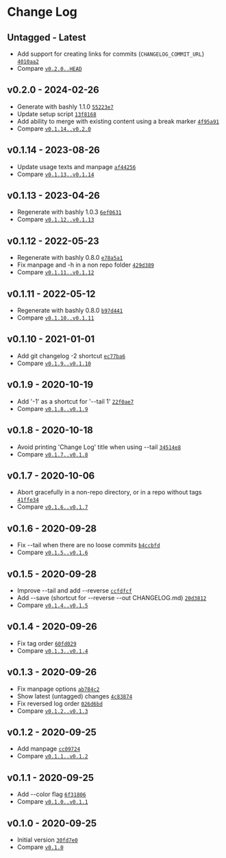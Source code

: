 Change Log
========================================

Untagged - Latest
----------------------------------------

- Add support for creating links for commits (`CHANGELOG_COMMIT_URL`) [`4010aa2`](https://github.com/DannyBen/git-changelog/commit/4010aa2)
- Compare [`v0.2.0..HEAD`](https://github.com/dannyben/git-changelog/compare/v0.2.0..HEAD)


v0.2.0 - 2024-02-26
----------------------------------------

- Generate with bashly 1.1.0 [`55223e7`](https://github.com/DannyBen/git-changelog/commit/55223e7)
- Update setup script [`13f8168`](https://github.com/DannyBen/git-changelog/commit/13f8168)
- Add ability to merge with existing content using a break marker [`4f95a91`](https://github.com/DannyBen/git-changelog/commit/4f95a91)
- Compare [`v0.1.14..v0.2.0`](https://github.com/dannyben/git-changelog/compare/v0.1.14..v0.2.0)


v0.1.14 - 2023-08-26
----------------------------------------

- Update usage texts and manpage [`af44256`](https://github.com/DannyBen/git-changelog/commit/af44256)
- Compare [`v0.1.13..v0.1.14`](https://github.com/dannyben/git-changelog/compare/v0.1.13..v0.1.14)


v0.1.13 - 2023-04-26
----------------------------------------

- Regenerate with bashly 1.0.3 [`6ef0631`](https://github.com/DannyBen/git-changelog/commit/6ef0631)
- Compare [`v0.1.12..v0.1.13`](https://github.com/dannyben/git-changelog/compare/v0.1.12..v0.1.13)


v0.1.12 - 2022-05-23
----------------------------------------

- Regenerate with bashly 0.8.0 [`e78a5a1`](https://github.com/DannyBen/git-changelog/commit/e78a5a1)
- Fix manpage and -h in a non repo folder [`429d389`](https://github.com/DannyBen/git-changelog/commit/429d389)
- Compare [`v0.1.11..v0.1.12`](https://github.com/dannyben/git-changelog/compare/v0.1.11..v0.1.12)


v0.1.11 - 2022-05-12
----------------------------------------

- Regenerate with bashly 0.8.0 [`b97d441`](https://github.com/DannyBen/git-changelog/commit/b97d441)
- Compare [`v0.1.10..v0.1.11`](https://github.com/dannyben/git-changelog/compare/v0.1.10..v0.1.11)


v0.1.10 - 2021-01-01
----------------------------------------

- Add git changelog -2 shortcut [`ec77ba6`](https://github.com/DannyBen/git-changelog/commit/ec77ba6)
- Compare [`v0.1.9..v0.1.10`](https://github.com/dannyben/git-changelog/compare/v0.1.9..v0.1.10)


v0.1.9 - 2020-10-19
----------------------------------------

- Add '-1' as a shortcut for '--tail 1' [`22f0ae7`](https://github.com/DannyBen/git-changelog/commit/22f0ae7)
- Compare [`v0.1.8..v0.1.9`](https://github.com/dannyben/git-changelog/compare/v0.1.8..v0.1.9)


v0.1.8 - 2020-10-18
----------------------------------------

- Avoid printing 'Change Log' title when using --tail [`34514e8`](https://github.com/DannyBen/git-changelog/commit/34514e8)
- Compare [`v0.1.7..v0.1.8`](https://github.com/dannyben/git-changelog/compare/v0.1.7..v0.1.8)


v0.1.7 - 2020-10-06
----------------------------------------

- Abort gracefully in a non-repo directory, or in a repo without tags [`41ffe34`](https://github.com/DannyBen/git-changelog/commit/41ffe34)
- Compare [`v0.1.6..v0.1.7`](https://github.com/dannyben/git-changelog/compare/v0.1.6..v0.1.7)


v0.1.6 - 2020-09-28
----------------------------------------

- Fix --tail when there are no loose commits [`b4ccbfd`](https://github.com/DannyBen/git-changelog/commit/b4ccbfd)
- Compare [`v0.1.5..v0.1.6`](https://github.com/dannyben/git-changelog/compare/v0.1.5..v0.1.6)


v0.1.5 - 2020-09-28
----------------------------------------

- Improve --tail and add --reverse [`ccfdfcf`](https://github.com/DannyBen/git-changelog/commit/ccfdfcf)
- Add --save (shortcut for --reverse --out CHANGELOG.md) [`20d3812`](https://github.com/DannyBen/git-changelog/commit/20d3812)
- Compare [`v0.1.4..v0.1.5`](https://github.com/dannyben/git-changelog/compare/v0.1.4..v0.1.5)


v0.1.4 - 2020-09-26
----------------------------------------

- Fix tag order [`60fd029`](https://github.com/DannyBen/git-changelog/commit/60fd029)
- Compare [`v0.1.3..v0.1.4`](https://github.com/dannyben/git-changelog/compare/v0.1.3..v0.1.4)


v0.1.3 - 2020-09-26
----------------------------------------

- Fix manpage options [`ab784c2`](https://github.com/DannyBen/git-changelog/commit/ab784c2)
- Show latest (untagged) changes [`4c83874`](https://github.com/DannyBen/git-changelog/commit/4c83874)
- Fix reversed log order [`026d6bd`](https://github.com/DannyBen/git-changelog/commit/026d6bd)
- Compare [`v0.1.2..v0.1.3`](https://github.com/dannyben/git-changelog/compare/v0.1.2..v0.1.3)


v0.1.2 - 2020-09-25
----------------------------------------

- Add manpage [`cc09724`](https://github.com/DannyBen/git-changelog/commit/cc09724)
- Compare [`v0.1.1..v0.1.2`](https://github.com/dannyben/git-changelog/compare/v0.1.1..v0.1.2)


v0.1.1 - 2020-09-25
----------------------------------------

- Add --color flag [`6f31806`](https://github.com/DannyBen/git-changelog/commit/6f31806)
- Compare [`v0.1.0..v0.1.1`](https://github.com/dannyben/git-changelog/compare/v0.1.0..v0.1.1)


v0.1.0 - 2020-09-25
----------------------------------------

- Initial version [`30fd7e0`](https://github.com/DannyBen/git-changelog/commit/30fd7e0)
- Compare [`v0.1.0`](https://github.com/dannyben/git-changelog/compare/v0.1.0)


